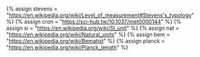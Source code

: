 {%	assign stevens = "https://en.wikipedia.org/wiki/Level_of_measurement#Stevens's_typology"	%}
{%	assign cron = "https://sci-hub.tw/10.1037/met0000144"		%}
{%	assign si = "https://en.wikipedia.org/wiki/SI_unit"		%}
{%	assign nat = "https://en.wikipedia.org/wiki/Natural_units"		%}
{%	assign bem = "https://en.wikipedia.org/wiki/Bematist"		%}
{%	assign planck = "https://en.wikipedia.org/wiki/Planck_length"		%}